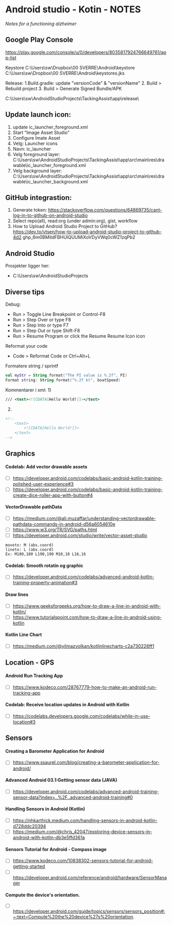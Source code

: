 # Android studio - Kotin - NOTES
_Notes for a functioning alzheimer_

## Google Play Console
https://play.google.com/console/u/0/developers/8035817924766649761/app-list

Keystore
C:\Users\sw\Dropbox\00 SVERRE\Android\keystore\
C:\Users\sw\Dropbox\00 SVERRE\Android\keystores.jks

Release:
1.Build.gradle: update "versionCode" & "versionName"
2. Build > Rebuild project
3. Build > Generate Signed Bundle/APK

C:\Users\sw\AndroidStudioProjects\TackingAssist\app\release\

## Update launch icon:
1. update ic_launcher_foreground.xml
2. Start "Image Asset Studio"
3.   Configure Imate Asset
4.   Velg: Launcher icons
5.   Navn: ic_launcher
6.   Velg foreground layer: C:\Users\sw\AndroidStudioProjects\TackingAssist\app\src\main\res\drawable\ic_launcher_foreground.xml
7.   Velg background layer: C:\Users\sw\AndroidStudioProjects\TackingAssist\app\src\main\res\drawable\ic_launcher_background.xml

## GitHub integrastion:
1. Generate token: https://stackoverflow.com/questions/64869735/cant-log-in-to-github-on-android-studio
2. Select repo(all), read:org (under admin:org), gist, workflow
3. How to Upload Android Studio Project to GitHub? https://dev.to/vtsen/how-to-upload-android-studio-project-to-github-4d2
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 

## Android Studio
Prosjekter ligger her:
+ C:\Users\sw\AndroidStudioProjects

## Diverse tips
Debug:
+ Run > Toggle Line Breakpoint or Control-F8
+ Run > Step Over	 or type F8
+ Run > Step Into	 or type F7
+ Run > Step Out	 or type Shift-F8
+ Run > Resume Program	 or click the Resume Resume Icon icon

Reformat your code
+ Code > Reformat Code	 or Ctrl+Alt+L

Formatere string / sprintf
```kotlin
val myStr = String.format("The PI value is %.2f", PI)
Format string: String.format("%.2f kt", boatSpeed)
```

Kommentarer i xml:
1)
``` xml
/// <text><![CDATA[Hello World!]]></text>
```

2)
``` xml
<!--
	<text>
		<![CDATA[Hello World!]]>
	</text>
-->
```

## Graphics
#### Codelab: Add vector drawable assets
- [ ] https://developer.android.com/codelabs/basic-android-kotlin-training-polished-user-experience#3
- [ ] https://developer.android.com/codelabs/basic-android-kotlin-training-create-dice-roller-app-with-button#4
#### VectorDrawable pathData
- [ ] https://medium.com/@ali.muzaffar/understanding-vectordrawable-pathdata-commands-in-android-d56a6054610e
- [ ] https://www.w3.org/TR/SVG/paths.html
- [ ] https://developer.android.com/studio/write/vector-asset-studio
```
moveto: M (abs.coord)
lineto: L (abs.coord)
Ex: M180,180 L190,190 M10,10 L16,16
```
#### Codelab: Smooth rotatin og graphic
- [ ] https://developer.android.com/codelabs/advanced-android-kotlin-training-property-animation#3
#### Draw lines
- [ ] https://www.geeksforgeeks.org/how-to-draw-a-line-in-android-with-kotlin/
- [ ] https://www.tutorialspoint.com/how-to-draw-a-line-in-android-using-kotlin
#### Kotlin Line Chart
- [ ] https://medium.com/@yilmazvolkan/kotlinlinecharts-c2a730226ff1

## Location - GPS
#### Android Run Tracking App
- [ ] https://www.kodeco.com/28767779-how-to-make-an-android-run-tracking-app
#### Codelab: Receive location updates in Android with Kotlin
- [ ] https://codelabs.developers.google.com/codelabs/while-in-use-location#3

## Sensors
#### Creating a Barometer Application for Android
- [ ] https://www.ssaurel.com/blog/creating-a-barometer-application-for-android/
#### Advanced Android 03.1:Getting sensor data (JAVA)
- [ ] https://developer.android.com/codelabs/advanced-android-training-sensor-data?index=..%2F..advanced-android-training#0
#### Handling Sensors in Android (Kotlin)
- [ ] https://nhkarthick.medium.com/handling-sensors-in-android-kotlin-d728ddc20394
- [ ] https://medium.com/@chris_42047/exploring-device-sensors-in-android-with-kotlin-db3e5ffd361a
#### Sensors Tutorial for Android - Compass image
- [ ] https://www.kodeco.com/10838302-sensors-tutorial-for-android-getting-started
- [ ] https://developer.android.com/reference/android/hardware/SensorManager
#### Compute the device's orientation.
- [ ] https://developer.android.com/guide/topics/sensors/sensors_position#:~:text=Compute%20the%20device%27s%20orientation.



